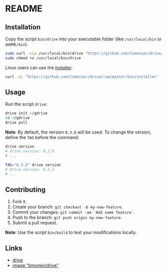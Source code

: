 # README

## Installation

Copy the script `bin/drive` into your executable folder (like `/usr/local/bin` or `$HOME/bin`).

```sh
sudo curl -sLo /usr/local/bin/drive "https://github.com/timonier/drive/raw/master/bin/drive"
sudo chmod +x /usr/local/bin/drive
```

Linux users can use the [installer](https://github.com/timonier/drive/blob/master/bin/installer):

```sh
curl -sL "https://github.com/timonier/drive/raw/master/bin/installer" | sudo sh -s install
```

## Usage

Run the script `drive`:

```sh
drive init ~/gdrive
cd ~/gdrive
drive pull
```

__Note__: By default, the version `0.3.8` will be used. To change the version, define the `TAG` before the command:

```sh
drive version
# drive version: 0.3.8
# ...

TAG="0.3.2" drive version
# drive version: 0.3.2
# ...
```

## Contributing

1. Fork it.
2. Create your branch: `git checkout -b my-new-feature`.
3. Commit your changes: `git commit -am 'Add some feature'`.
4. Push to the branch: `git push origin my-new-feature`.
5. Submit a pull request.

__Note__: Use the script `bin/build` to test your modifications locally.

## Links

* [drive](https://github.com/odeke-em/drive)
* [image "timonier/drive"](https://hub.docker.com/r/timonier/drive/)
